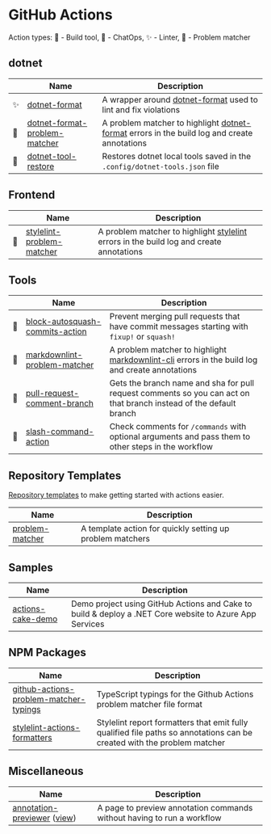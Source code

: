 # GitHub Actions

Action types:
🧰 - Build tool,
💬 - ChatOps,
✨ - Linter,
📑 - Problem matcher

## dotnet

| | Name | Description
-- | -- | --
✨ | [dotnet-format](https://github.com/xt0rted/dotnet-format) | A wrapper around [dotnet-format](https://github.com/dotnet/format) used to lint and fix violations
📑 | [dotnet-format-problem-matcher](https://github.com/xt0rted/dotnet-format-problem-matcher) | A problem matcher to highlight [dotnet-format](https://github.com/dotnet/format) errors in the build log and create annotations
🧰| [dotnet-tool-restore](https://github.com/xt0rted/dotnet-tool-restore) | Restores dotnet local tools saved in the `.config/dotnet-tools.json` file

## Frontend

| | Name | Description
-- | -- | --
📑 | [stylelint-problem-matcher](https://github.com/xt0rted/stylelint-problem-matcher) | A problem matcher to highlight [stylelint](https://github.com/stylelint/stylelint) errors in the build log and create annotations

## Tools

| | Name | Description
-- | -- | --
🧰 | [block-autosquash-commits-action](https://github.com/xt0rted/block-autosquash-commits-action) | Prevent merging pull requests that have commit messages starting with `fixup!` or `squash!`
📑 | [markdownlint-problem-matcher](https://github.com/xt0rted/markdownlint-problem-matcher) | A problem matcher to highlight [markdownlint-cli](https://github.com/igorshubovych/markdownlint-cli) errors in the build log and create annotations
🧰 | [pull-request-comment-branch](https://github.com/xt0rted/pull-request-comment-branch) | Gets the branch name and sha for pull request comments so you can act on that branch instead of the default branch
💬 | [slash-command-action](https://github.com/xt0rted/slash-command-action) | Check comments for `/commands` with optional arguments and pass them to other steps in the workflow

## Repository Templates

[Repository templates](https://help.github.com/en/github/creating-cloning-and-archiving-repositories/creating-a-repository-from-a-template) to make getting started with actions easier.

Name | Description
-- | --
[problem-matcher](https://github.com/xt0rted/problem-matcher) | A template action for quickly setting up problem matchers

## Samples

Name | Description
-- | --
[actions-cake-demo](https://github.com/xt0rted/actions-cake-demo) | Demo project using GitHub Actions and Cake to build & deploy a .NET Core website to Azure App Services

## NPM Packages

Name | Description
-- | --
[github-actions-problem-matcher-typings](https://github.com/xt0rted/github-actions-problem-matcher-typings) | TypeScript typings for the Github Actions problem matcher file format
[stylelint-actions-formatters](https://github.com/xt0rted/stylelint-actions-formatters) | Stylelint report formatters that emit fully qualified file paths so annotations can be created with the problem matcher

## Miscellaneous

Name | Description
-- | --
[annotation-previewer](https://github.com/xt0rted/annotation-previewer) ([view](https://xt0rted.github.io/annotation-previewer/)) | A page to preview annotation commands without having to run a workflow
